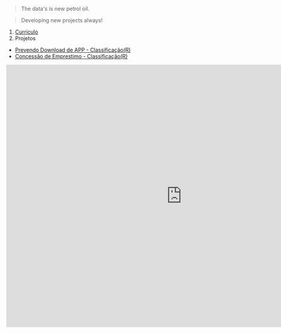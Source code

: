 

> The data's is new petrol oil.

> Developing new projects always!


1. [Curriculo](https://jefferson019.github.io/DataScience/)
2. Projetos
  - [Prevendo Download de APP - Classificação(R)](talkingdata.html)
  - [Concessão de Emprestimo - Classificação(R)](AnaliseCred.html)


<iframe width="933" height="700" src="https://app.powerbi.com/view?r=eyJrIjoiMjEwNjU0OTItZDUxYi00MTM5LWI2YjgtMDg5MDA3Yjk5NDhkIiwidCI6ImUwZTcxZTFkLTRjMDYtNDUwZC05OGFmLWU2ZTNmZjQ3NDcyYyJ9" frameborder="0" allowFullScreen="true"></iframe>







